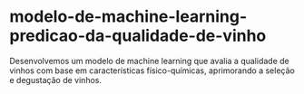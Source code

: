 # modelo-de-machine-learning-predicao-da-qualidade-de-vinho
Desenvolvemos um modelo de machine learning que avalia a qualidade de vinhos com base em características físico-químicas, aprimorando a seleção e degustação de vinhos.
